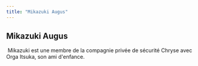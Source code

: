```yaml
---
title: "Mikazuki Augus"
---
```


Mikazuki Augus
--------------



 Mikazuki est une membre de la compagnie privée de sécurité Chryse avec Orga Itsuka, son ami d'enfance. 

